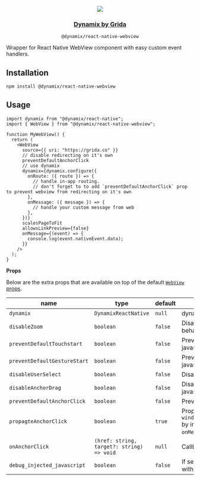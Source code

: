 <p align="center">
  <a href="https://grida.co/dynamix">
    <image src="https://github.com/gridaco/dynamix/blob/main/.readme/cover.png?raw=true" />
    <h3 align="center">Dynamix by Grida</h3>
  </a>
</p>

<p align="center">
  <code>@dynamix/react-native-webview</code>
</p>

Wrapper for React Native WebView component with easy custom event handlers.

## Installation

```sh
npm install @dynamix/react-native-webview
```

## Usage

```tsx
import dynamix from "@dynamix/react-native";
import { WebView } from "@dynamix/react-native-webview";

function MyWebView() {
  return (
    <WebView
      source={{ uri: "https://grida.co" }}
      // disable redirecting on it's own
      preventDefaultAnchorClick
      // use dynamix
      dynamix={dynamix.configure({
        onRoute: ({ route }) => {
          // handle in-app routing.
          // don't forget to to add `preventDefaultAnchorClick` prop to prevent webview from redirecting on it's own
        },
        onMessage: ({ message }) => {
          // handle your custom message from web
        },
      })}
      scalesPageToFit
      allowsLinkPreview={false}
      onMessage={(event) => {
        console.log(event.nativeEvent.data);
      }}
    />
  );
}
```

**Props**

Below are the extra props that are available on top of the default [`WebView` props](https://github.com/react-native-webview/react-native-webview/blob/master/docs/Reference.md).

| name                         | type                                      | default | description                                                                                                                                                                     |
| ---------------------------- | ----------------------------------------- | ------- | ------------------------------------------------------------------------------------------------------------------------------------------------------------------------------- |
| `dynamix`                    | `DynamixReactNative`                      | `null`  | dynamix instance                                                                                                                                                                |
| `disableZoom`                | `boolean`                                 | `false` | Disable zooming (which is a default webview behaviour) by injecting javascript                                                                                                  |
| `preventDefaultTouchstart`   | `boolean`                                 | `false` | Prevent default touchstart event by injecting javascript                                                                                                                        |
| `preventDefaultGestureStart` | `boolean`                                 | `false` | Prevent default gesturestart event by injecting javascript                                                                                                                      |
| `disableUserSelect`          | `boolean`                                 | `false` | Disable user select by injecting javascript                                                                                                                                     |
| `disableAnchorDrag`          | `boolean`                                 | `false` | Disable `<a>` anchor drag on long press by injecting javascript                                                                                                                 |
| `preventDefaultAnchorClick`  | `boolean`                                 | `false` | Prevent default anchor click by injecting javascript                                                                                                                            |
| `propagteAnchorClick`        | `boolean`                                 | `true`  | Propagate anchor click with `window.ReactNativeWebView.postMessage(target.href)` by injecting javascript, this won't be available via `onMessage`, use `onAnchorClick` instead. |
| `onAnchorClick`              | `(href: string, target?: string) => void` | `null`  | Callback for anchor (link) click                                                                                                                                                |
| `debug_injected_javascript`  | `boolean`                                 | `false` | If set, it will log the final injected javascript combined with the one you provided.                                                                                           |
